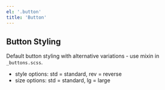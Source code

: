 ```yaml
---
el: '.button'
title: 'Button'
---
```


## Button Styling

Default button styling with alternative variations - use mixin in `_buttons.scss`.

- style options: std = standard, rev = reverse
- size options: std = standard, lg = large
